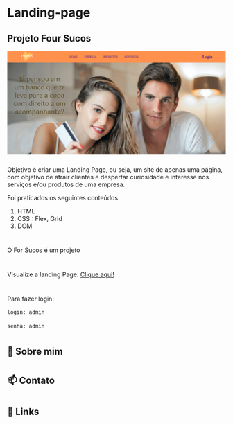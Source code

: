 # Landing-page
## Projeto Four Sucos

![F4bank](./midia/fto-home.png)

###
Objetivo é criar uma Landing Page, ou seja, um site de apenas uma página, com objetivo de atrair clientes e despertar curiosidade e interesse nos serviços e/ou produtos de uma empresa.

Foi praticados os seguintes conteúdos

1. HTML
2. CSS : Flex, Grid
3. DOM

#


  O For Sucos é um projeto 
#
Visualize a landing Page: [Clique aqui!](https://aureana.github.io/Landing-page/)

#
Para fazer login:

    login: admin

    senha: admin
#
#
  
## 🚀 Sobre mim
 

 
#
#
## 📫 Contato


#
## 🔗 Links



